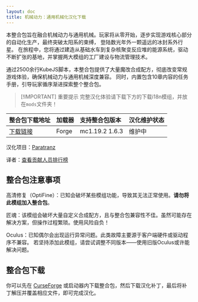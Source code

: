 ```yaml
---
layout: doc
title: 机械动力：通用机械化汉化下载
---
```


本整合包旨在融合机械动力与通用机械。玩家将从零开始，逐步实现游戏核心部分的自动化生产，最终突破太阳系的束缚，
登陆数光年外一颗遥远的冰封系外行星。
在旅程中，您将通过建造从基础水车到复杂核聚变反应堆的能源系统，驱动不断扩张的基地，并掌握两大模组的工厂建设与物流管理技术。

通过 ​2500余行KubeJS脚本，本整合包提供了大量魔改合成配方，彻底改变常规游戏体验，确保机械动力与通用机械深度兼容。
同时，内置包含10章内容的任务手册，引导玩家循序渐进探索整个整合包。

> [!IMPORTANT] 重要提示
> 完整汉化体验请下载下方的下载i18n模组，并放在`mods`文件夹！

| 整合包下载地址                                                             | 加载器 | 支持整合包版本 | 汉化维护状态 |
| :------------------------------------------------------------------------- | :----- | :------------- | :----------- |
| [下载链接](https://www.curseforge.com/minecraft/modpacks/create-mekanized) | Forge  | mc1.19.2 1.6.3 | 维护中       |

<DownloadLinks :methods="[
  { id: 'baidu-drive', text: '下载汉化', icon: '/imgs/svg/baidu-drive.svg', link: 'https://pan.baidu.com/s/1OI533N2IMHssFsoGm5o0lg?pwd=x068#list/path=%2F%E8%87%AA%E5%B0%8A%E5%AF%BA%E6%B1%89%E5%8C%96%E5%85%A8%E9%9B%86%2F1.19.x' },
  { id: 'curseforge', text: '下载i18n模组', icon: '/imgs/svg/curseforge.svg', link: 'https://www.curseforge.com/api/v1/mods/297404/files/6351071/download' },
  { id: 'bilibili', text: '宣传片', icon: '/imgs/svg/bilibili.svg', link: 'https://www.bilibili.com/video/BV1ckYTePEfL/' },
  { id: 'bilibili', text: '专栏介绍', icon: '/imgs/svg/bilibili.svg', link: 'https://www.bilibili.com/opus/1081256062602969111' },
  { id: 'lazy', text: '懒汉下载', icon: '/imgs/lazydl.png', link: 'https://pan.baidu.com/s/1OI533N2IMHssFsoGm5o0lg?pwd=x068#list/path=%2F%E8%87%AA%E5%B0%8A%E5%AF%BA%E6%B1%89%E5%8C%96%E5%85%A8%E9%9B%86%2F1.19.x' }
]" />

汉化项目：[Paratranz](https://paratranz.cn/projects/11377)

译者：[查看贡献人员排行榜](https://paratranz.cn/projects/11377/leaderboard)

## 整合包注意事项

高清修复（OptiFine）：已知会破坏某些模组功能，导致其无法正常使用。**请勿将此模组加入整合包**。

匠魂：该模组会破坏大量自定义合成配方，且与整合包兼容性不佳。虽然可能存在解决方案，但操作过程繁琐。使用风险自负！

Oculus：已知偶尔会出现运行异常问题。此类故障主要源于客户端硬件或驱动程序不兼容。
若坚持添加此模组，请尝试调整不同版本——使用旧版Oculus或许能解决问题。

## 整合包下载

你可以先在 [CurseForge](https://www.curseforge.com/minecraft/modpacks/create-mekanized) 或启动器内下载整合包，然后下载汉化补丁，最后将补丁解压并覆盖相应文件，即可完成汉化。

<DocSupport />
